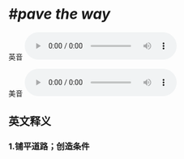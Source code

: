 # ***\#pave the way*** 
英音
<audio src="./media/pave the way1_AAC.aac" controls="controls"></audio>

美音
<audio src="./media/pave the way2_AAC.aac" controls="controls"></audio>



  

英文释义
---
### 1.**铺平道路；创造条件**  


